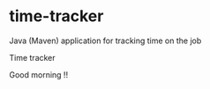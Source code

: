 # time-tracker
Java (Maven) application for tracking time on the job

Time tracker

Good morning !!
